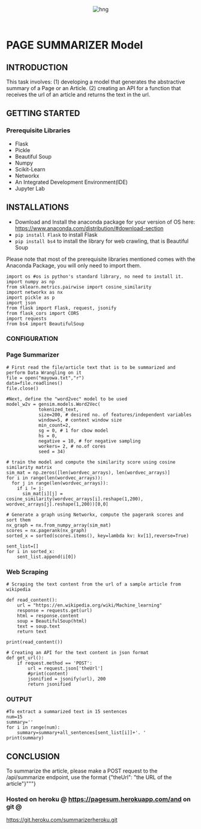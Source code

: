 
<div align="center">

![hng](https://res.cloudinary.com/iambeejayayo/image/upload/v1554240066/brand-logo.png)

<br>

</div>

# PAGE SUMMARIZER Model

## INTRODUCTION
This task involves: (1) developing a model that generates the abstractive summary of a Page or an Article.
                                (2) creating an API for a function that receives the url of an article and returns the text in the url.
                     
## GETTING STARTED 
 
### Prerequisite Libraries
- Flask
- Pickle
- Beautiful Soup
- Numpy
- Scikit-Learn
- Networkx
- An Integrated Development Environment(IDE)
- Jupyter Lab

## INSTALLATIONS
- Download and Install the anaconda package for your version of OS here: 
https://www.anaconda.com/distribution/#download-section
- ```pip install Flask``` to install Flask
- ```pip install bs4``` to install the library for web crawling, that is Beautiful Soup

Please note that most of the prerequisite libraries mentioned comes with the Anaconda Package, 
you will only need to import them.

```
import os #os is python's standard library, no need to install it.
import numpy as np
from sklearn.metrics.pairwise import cosine_similarity
import networkx as nx
import pickle as p
import json
from flask import Flask, request, jsonify
from flask_cors import CORS
import requests
from bs4 import BeautifulSoup
```

### CONFIGURATION

### Page Summarizer

```
# First read the file/article text that is to be summarized and perform Data Wrangling on it
file = open("mayowa.txt","r") 
data=file.readlines() 
file.close()
```
```
#Next, define the "word2vec" model to be used
model_w2v = gensim.models.Word2Vec(
            tokenized_text,
            size=200, # desired no. of features/independent variables 
            window=5, # context window size
            min_count=2,
            sg = 0, # 1 for cbow model
            hs = 0,
            negative = 10, # for negative sampling
            workers= 2, # no.of cores
            seed = 34)

```

```
# train the model and compute the similarity score using cosine similarity matrix
sim_mat = np.zeros([len(wordvec_arrays), len(wordvec_arrays)]
for i in range(len(wordvec_arrays)):
  for j in range(len(wordvec_arrays)):
    if i != j:
      sim_mat[i][j] = cosine_similarity(wordvec_arrays[i].reshape(1,200), wordvec_arrays[j].reshape(1,200))[0,0]
```

```
# Generate a graph using Networkx, compute the pagerank scores and sort them 
nx_graph = nx.from_numpy_array(sim_mat)
scores = nx.pagerank(nx_graph)
sorted_x = sorted(scores.items(), key=lambda kv: kv[1],reverse=True)

sent_list=[]
for i in sorted_x:
    sent_list.append(i[0])
```

### Web Scraping

```
# Scraping the text content from the url of a sample article from wikipedia

def read_content():  
    url = "https://en.wikipedia.org/wiki/Machine_learning"
    response = requests.get(url)
    html = response.content
    soup = BeautifulSoup(html)
    text = soup.text
    return text

print(read_content())
```

```
# Creating an API for the text content in json format
def get_url():
    if request.method == 'POST':
        url = request.json['theUrl']
        #print(content)
        jsonified = jsonify(url), 200
        return jsonified
```
### OUTPUT
```
#To extract a summarized text in 15 sentences
num=15
summary=''
for i in range(num):
    summary=summary+all_sentences[sent_list[i]]+'. '
print(summary)
```

## CONCLUSION
To summarize the article, please make a POST request to the /api/summarize endpoint, use the format {"theUrl": "the URL of the article"}"""}

### Hosted on heroku @ https://pagesum.herokuapp.com/and on git @ 
https://git.heroku.com/summarizerheroku.git 
